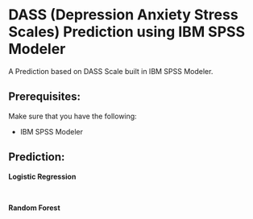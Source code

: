 # DASS (Depression Anxiety Stress Scales) Prediction using IBM SPSS Modeler
A Prediction based on DASS Scale built in IBM SPSS Modeler.

## Prerequisites:
Make sure that you have the following:
-  IBM SPSS Modeler

## Prediction:
<p align="left">
  <a class="image fit"><b>Logistic Regression</b>
  	<img src="https://github.com/meetgajjarx07/DASS-Prediction-IBM-SPSS-Modeler/blob/main/Prediction/DASS_Prediction_Logistic_Regression.png" alt="">
  </a>
</p>
<br>
<p align="left">
    <a class="image fit"><b>Random Forest</b>
  	<img src="https://github.com/meetgajjarx07/DASS-Prediction-IBM-SPSS-Modeler/blob/main/Prediction/DASS_Prediction_Random_Forest.png" alt="">
  </a>
</p>

